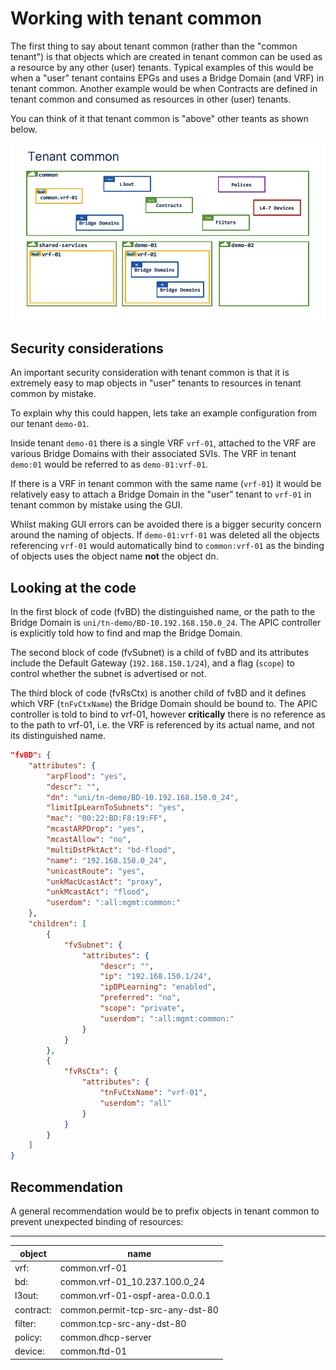 # Working with tenant common

The first thing to say about tenant common (rather than the "common tenant") is that objects which are created in tenant common can be used as a resource by any other (user) tenants. Typical examples of this would be when a "user" tenant contains EPGs and uses a Bridge Domain (and VRF) in tenant common. Another example would be when Contracts are defined in tenant common and consumed as resources in other (user) tenants.

You can think of it that tenant common is "above" other teants as shown below.

<div class="row" style="display: table;margin: 0 auto">
    <img src="./images/1.png" width="800" >
</div>

## Security considerations

An important security consideration with tenant common is that it is extremely easy to map objects in "user" tenants to resources in tenant common by mistake. 

To explain why this could happen, lets take an example configuration from our tenant `demo-01`.

Inside tenant `demo-01` there is  a single VRF `vrf-01`, attached to the VRF are various Bridge Domains with their associated SVIs. The VRF in tenant `demo:01` would be referred to as `demo-01:vrf-01`.

If there is a VRF in tenant common with the same name (`vrf-01`) it would be relatively easy to attach a Bridge Domain in the "user" tenant to `vrf-01` in tenant common by mistake using the GUI. 

Whilst making GUI errors can be avoided there is a bigger security concern around the naming of objects. If `demo-01:vrf-01` was deleted all the objects referencing `vrf-01` would automatically bind to `common:vrf-01` as the binding of objects uses the object name **not** the object dn.

## Looking at the code

In the first block of code (fvBD) the distinguished name, or the path to the Bridge Domain is `uni/tn-demo/BD-10.192.168.150.0_24`. The APIC controller is explicitly told how to find and map the Bridge Domain.

The second block of code (fvSubnet) is a child of fvBD and its attributes include the Default Gateway  (`192.168.150.1/24`), and a flag (`scope`) to control whether the subnet is advertised or not.

The third block of code (fvRsCtx) is another child of fvBD and it defines which VRF (`tnFvCtxName`) the Bridge Domain should be bound to. The APIC controller is told to bind to vrf-01, however **critically** there is no reference as to the path to vrf-01, i.e. the VRF is referenced by its actual name, and not its distinguished name.

```json hl_lines="5 22 25 33" title="VRF resolution"
"fvBD": {
    "attributes": {
        "arpFlood": "yes",
        "descr": "",
        "dn": "uni/tn-demo/BD-10.192.168.150.0_24",
        "limitIpLearnToSubnets": "yes",
        "mac": "00:22:BD:F8:19:FF",
        "mcastARPDrop": "yes",
        "mcastAllow": "no",
        "multiDstPktAct": "bd-flood",
        "name": "192.168.150.0_24",
        "unicastRoute": "yes",
        "unkMacUcastAct": "proxy",
        "unkMcastAct": "flood",
        "userdom": ":all:mgmt:common:"
    },
    "children": [
        {
            "fvSubnet": {
                "attributes": {
                    "descr": "",
                    "ip": "192.168.150.1/24",
                    "ipDPLearning": "enabled",
                    "preferred": "no",
                    "scope": "private",
                    "userdom": ":all:mgmt:common:"
                }
            }
        },
        {
            "fvRsCtx": {
                "attributes": {
                    "tnFvCtxName": "vrf-01",
                    "userdom": "all"
                }
            }
        }
    ]
}
```

## Recommendation

A general recommendation would be to prefix objects in tenant common to prevent unexpected binding of resources:

---
| object | name |
| --- | ---
| vrf: | common.vrf-01 |
| bd:  | common.vrf-01_10.237.100.0_24 |
| l3out: | common.vrf-01-ospf-area-0.0.0.1 |
| contract: | common.permit-tcp-src-any-dst-80 |
| filter: | common.tcp-src-any-dst-80 |
| policy: | common.dhcp-server |
| device: | common.ftd-01 |
